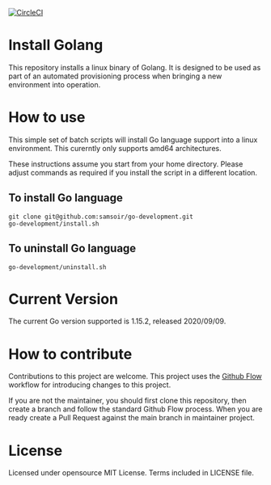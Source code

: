 [![CircleCI](https://circleci.com/gh/samsoir/go-development/tree/master.svg?style=shield)](https://circleci.com/gh/samsoir/go-development/tree/master)

# Install Golang

This repository installs a linux binary of Golang. It is designed to be used
as part of an automated provisioning process when bringing a new environment
into operation.

# How to use

This simple set of batch scripts will install Go language support into a
linux environment. This curerntly only supports amd64 architectures.

These instructions assume you start from your home directory. Please adjust
commands as required if you install the script in a different location.

## To install Go language

```
git clone git@github.com:samsoir/go-development.git
go-development/install.sh
```

## To uninstall Go language

```
go-development/uninstall.sh
```

# Current Version

The current Go version supported is 1.15.2, released 2020/09/09.

# How to contribute

Contributions to this project are welcome. This project uses the
[Github Flow](https://guides.github.com/introduction/flow/) workflow for
introducing changes to this project.

If you are not the maintainer, you should first clone this repository,
then create a branch and follow the standard Github Flow process. When you
are ready create a Pull Request against the main branch in maintainer
project.

# License

Licensed under opensource MIT License. Terms included in LICENSE file.
